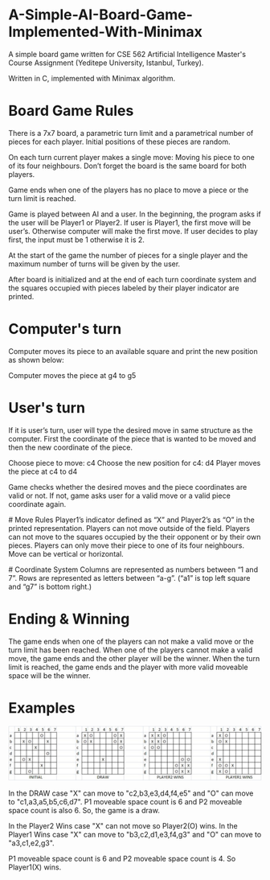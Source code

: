 # A-Simple-AI-Board-Game-Implemented-With-Minimax
A simple board game written for CSE 562 Artificial Intelligence Master's Course Assignment (Yeditepe University, Istanbul, Turkey).

Written in C, implemented with Minimax algorithm.

# Board Game Rules

There is a 7x7 board, a parametric turn limit and a parametrical number of pieces for each player.
Initial positions of these pieces are random.

On each turn current player makes a single move: Moving his piece to one of its four neighbours. Don’t forget the board is the same board for both players.

Game ends when one of the players has no place to move a piece or the turn limit is reached.

Game is played between AI and a user. In the beginning, the program asks if the user will be Player1 or Player2. If user is Player1, the first move will be user’s. Otherwise computer will make the first move. If user decides to play first, the input must be 1 otherwise it is 2.

At the start of the game the number of pieces for a single player and the maximum number of turns will be given by the user.

After board is initialized and at the end of each turn coordinate system and the squares occupied with pieces labeled by their player indicator are printed.

# Computer's turn

Computer moves its piece to an available square and print the new position as shown below:

Computer moves the piece at g4 to g5

# User's turn

If it is user’s turn, user will type the desired move in same structure as the computer. First the coordinate of the piece that is wanted to be moved and then the new coordinate of the piece.

Choose piece to move: c4
Choose the new position for c4:
d4 Player moves the piece at c4 to d4

Game checks whether the desired moves and the piece coordinates are valid or not.
If not, game asks user for a valid move or a valid piece coordinate again.

# Move Rules
Player1’s indicator defined as “X” and Player2’s as “O” in the printed representation.
Players can not move outside of the field.
Players can not move to the squares occupied by the their opponent or by their own pieces.
Players can only move their piece to one of its four neighbours. Move can be vertical or horizontal.

# Coordinate System
Columns are represented as numbers between “1 and 7”.
Rows are represented as letters between “a-g”.
(“a1” is top left square and “g7” is bottom right.)

# Ending & Winning
The game ends when one of the players can not make a valid move or the turn limit has been reached.
When one of the players cannot make a valid move, the game ends and the other player will be the winner.
When the turn limit is reached, the game ends and the player with more valid moveable space will be the winner.

# Examples

![](in-game%20board%20view%20examples.png)

In the DRAW case "X" can move to "c2,b3,e3,d4,f4,e5" and "O" can move to "c1,a3,a5,b5,c6,d7". P1 moveable space count is 6 and P2 moveable space count is also 6. So, the game is a draw.

In the Player2 Wins case "X" can not move so Player2(O) wins.
In the Player1 Wins case "X" can move to "b3,c2,d1,e3,f4,g3" and "O" can move to "a3,c1,e2,g3".

P1 moveable space count is 6 and P2 moveable space count is 4. So Player1(X) wins.
